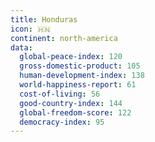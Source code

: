 ```yaml
---
title: Honduras
icon: 🇭🇳
continent: north-america
data:
  global-peace-index: 120
  gross-domestic-product: 105
  human-development-index: 138
  world-happiness-report: 61
  cost-of-living: 56
  good-country-index: 144
  global-freedom-score: 122
  democracy-index: 95
---
```


